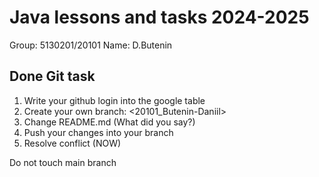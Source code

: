 # Java lessons and tasks 2024-2025

Group: 5130201/20101
Name: D.Butenin

## Done Git task

1. Write your github login into the google table
2. Create your own branch: <20101_Butenin-Daniil>
3. Change README.md (What did you say?)
4. Push your changes into your branch
5. Resolve conflict (NOW)

Do not touch main branch


